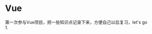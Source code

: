 # Vue
第一次参与Vue项目，把一些知识点记录下来，方便自己以后复习，let's go<br>
1.<style rel="stylesheet/scss" lang="scss" scoped><br>
这句话的意思是vue文件style标签使用scss，scoped表示样式作用于当下的模块，很好的实现了样式私有化的目的<br>
2.@include clearfix;<br>
清除浮动，详见http://www.ruanyifeng.com/blog/2012/11/compass.html<br>
3.mapState 工具函数会将 store 中的 state 映射到局部计算属性中,mapGetters 工具函数会将 store 中的 getter 映射到局部计算属性中,mapActions 工具函数会将 store 中的 dispatch 方法映射到组件的 methods 中,mapMutations 工具函数会将 store 中的 commit 方法映射到组件的 methods 中,详见：http://www.imooc.com/article/14741<br>
4.双向绑定的时候用v-model='',没有:model='';<br>
5.当需要在<input>中利用v-model绑定Vuex store中的state时，一种办法是在<input>中绑定 value，然后侦听input或者change事件，在事件回调中调用action，
  另一种办法是使用带有setter的双向绑定计算属性。第二种办法更加简洁，推荐第二种。https://vuex.vuejs.org/zh-cn/forms.html
 






